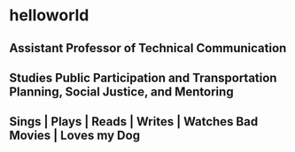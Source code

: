 # helloworld
## Assistant Professor of Technical Communication
## Studies Public Participation and Transportation Planning, Social Justice, and Mentoring
## Sings | Plays | Reads | Writes | Watches Bad Movies | Loves my Dog
